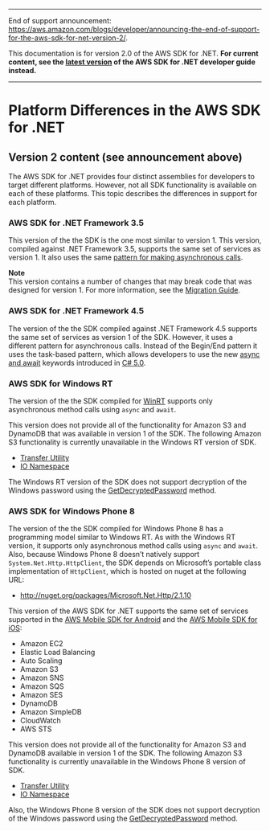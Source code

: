 --------

End of support announcement: [https://aws\.amazon\.com/blogs/developer/announcing\-the\-end\-of\-support\-for\-the\-aws\-sdk\-for\-net\-version\-2/](https://aws.amazon.com/blogs/developer/announcing-the-end-of-support-for-the-aws-sdk-for-net-version-2/)\.

 This documentation is for version 2\.0 of the AWS SDK for \.NET\. **For current content, see the [latest version](https://docs.aws.amazon.com/sdk-for-net/latest/developer-guide) of the AWS SDK for \.NET developer guide instead\.**

--------

# Platform Differences in the AWS SDK for \.NET<a name="net-dg-platform-diffs-v2"></a>

## Version 2 content \(see announcement above\)<a name="w3aac11c15b3b1"></a>

The AWS SDK for \.NET provides four distinct assemblies for developers to target different platforms\. However, not all SDK functionality is available on each of these platforms\. This topic describes the differences in support for each platform\.

### AWS SDK for \.NET Framework 3\.5<a name="net-dg-platform-diff-netfx35"></a>

This version of the the SDK is the one most similar to version 1\. This version, compiled against \.NET Framework 3\.5, supports the same set of services as version 1\. It also uses the same [pattern for making asynchronous calls](sdk-net-async-api.md)\.

**Note**  
This version contains a number of changes that may break code that was designed for version 1\. For more information, see the [Migration Guide](migration-v2-net-sdk.md#net-dg-migration-guide-v2)\.

### AWS SDK for \.NET Framework 4\.5<a name="net-dg-platform-diff-netfx45"></a>

The version of the the SDK compiled against \.NET Framework 4\.5 supports the same set of services as version 1 of the SDK\. However, it uses a different pattern for asynchronous calls\. Instead of the Begin/End pattern it uses the task\-based pattern, which allows developers to use the new [async and await](http://msdn.microsoft.com/en-us/library/vstudio/hh191443.aspx) keywords introduced in [C\# 5\.0](https://en.wikipedia.org/wiki/C_Sharp_%28programming_language%29#Versions)\.

### AWS SDK for Windows RT<a name="net-dg-platform-diff-winrt"></a>

The version of the the SDK compiled for [WinRT](http://windows.microsoft.com/en-us/windows/rt-welcome) supports only asynchronous method calls using `async` and `await`\.

This version does not provide all of the functionality for Amazon S3 and DynamoDB that was available in version 1 of the SDK\. The following Amazon S3 functionality is currently unavailable in the Windows RT version of SDK\.
+  [Transfer Utility](TS3TransferTransferUtilityNET45.html) 
+  [IO Namespace](NS3IONET45.html) 

The Windows RT version of the SDK does not support decryption of the Windows password using the [GetDecryptedPassword](MEC2GetPasswordDataResultGetDecryptedPasswordStringNET45.html) method\.

### AWS SDK for Windows Phone 8<a name="net-dg-platform-diff-winphone"></a>

The version of the the SDK compiled for Windows Phone 8 has a programming model similar to Windows RT\. As with the Windows RT version, it supports only asynchronous method calls using `async` and `await`\. Also, because Windows Phone 8 doesn’t natively support `System.Net.Http.HttpClient`, the SDK depends on Microsoft’s portable class implementation of `HttpClient`, which is hosted on nuget at the following URL:
+  [http://nuget\.org/packages/Microsoft\.Net\.Http/2\.1\.10](http://nuget.org/packages/Microsoft.Net.Http/2.1.10) 

This version of the AWS SDK for \.NET supports the same set of services supported in the [AWS Mobile SDK for Android](https://aws.amazon.com/mobile/sdk/) and the [AWS Mobile SDK for iOS](https://aws.amazon.com/mobile/sdk/):
+ Amazon EC2
+ Elastic Load Balancing
+ Auto Scaling
+ Amazon S3
+ Amazon SNS
+ Amazon SQS
+ Amazon SES
+ DynamoDB
+ Amazon SimpleDB
+ CloudWatch
+ AWS STS

This version does not provide all of the functionality for Amazon S3 and DynamoDB available in version 1 of the SDK\. The following Amazon S3 functionality is currently unavailable in the Windows Phone 8 version of SDK\.
+  [Transfer Utility](https://docs.aws.amazon.com/sdkfornet/latest/apidocs/TS3TransferTransferUtilityNET45.html) 
+  [IO Namespace](https://docs.aws.amazon.com/sdkfornet/latest/apidocs/NS3IONET45.html) 

Also, the Windows Phone 8 version of the SDK does not support decryption of the Windows password using the [GetDecryptedPassword](https://docs.aws.amazon.com/sdkfornet/latest/apidocs/MEC2GetPasswordDataResultGetDecryptedPasswordStringNET45.html) method\.